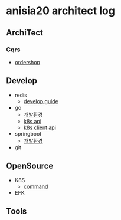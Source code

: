 # anisia20 architect log

## ArchiTect
### Cqrs
- [ordershop](architect/cqrs/redislabs_odershop.md)


Develop
----
- redis
    - [develop guide](develop/redis/devguide.md)
- go
    - [개발환경](develop/go/setting.md)
    - [k8s api](develop/go/k8sapi.md)
    - [k8s client api](develop/go/k8sclientrestapi.md)
- springboot
    - [개발환경](develop/go/setting.md)
- git


OpenSource
---
- K8S
    - [command](opensource/k8s/command.md)
- EFK


Tools
---
